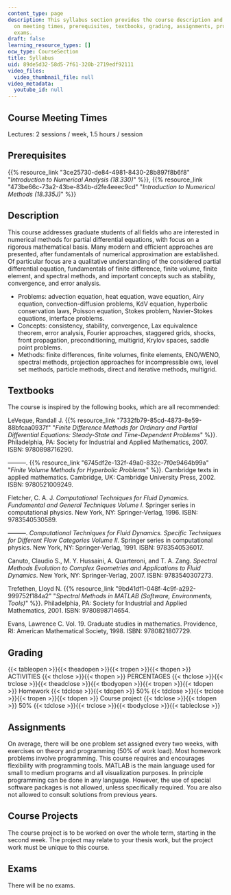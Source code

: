 ```yaml
---
content_type: page
description: This syllabus section provides the course description and information
  on meeting times, prerequisites, textbooks, grading, assignments, projects, and
  exams.
draft: false
learning_resource_types: []
ocw_type: CourseSection
title: Syllabus
uid: 89de5d32-58d5-7f61-320b-2719edf92111
video_files:
  video_thumbnail_file: null
video_metadata:
  youtube_id: null
---
```

## Course Meeting Times

Lectures: 2 sessions / week, 1.5 hours / session

## Prerequisites

{{% resource_link "3ce25730-de84-4981-8430-28b897f8b6f8" "*Introduction to Numerical Analysis (18.330)*" %}}, {{% resource_link "473be66c-73a2-43be-834b-d2fe4eeec9cd" "*Introduction to Numerical Methods (18.335J)*" %}}

## Description

This course addresses graduate students of all fields who are interested in numerical methods for partial differential equations, with focus on a rigorous mathematical basis. Many modern and efficient approaches are presented, after fundamentals of numerical approximation are established. Of particular focus are a qualitative understanding of the considered partial differential equation, fundamentals of finite difference, finite volume, finite element, and spectral methods, and important concepts such as stability, convergence, and error analysis.

- Problems: advection equation, heat equation, wave equation, Airy equation, convection-diffusion problems, KdV equation, hyperbolic conservation laws, Poisson equation, Stokes problem, Navier-Stokes equations, interface problems.
- Concepts: consistency, stability, convergence, Lax equivalence theorem, error analysis, Fourier approaches, staggered grids, shocks, front propagation, preconditioning, multigrid, Krylov spaces, saddle point problems.
- Methods: finite differences, finite volumes, finite elements, ENO/WENO, spectral methods, projection approaches for incompressible ows, level set methods, particle methods, direct and iterative methods, multigrid.

## Textbooks

The course is inspired by the following books, which are all recommended:

LeVeque, Randall J. {{% resource_link "7332fb79-85cd-4873-8e59-88bfcaa0937f" "*Finite Difference Methods for Ordinary and Partial Differential Equations: Steady-State and Time-Dependent Problems*" %}}. Philadelphia, PA: Society for Industrial and Applied Mathematics, 2007. ISBN: 9780898716290.

———. {{% resource_link "6745df2e-132f-49a0-832c-7f0e9464b99a" "*Finite Volume Methods for Hyperbolic Problems*" %}}. Cambridge texts in applied mathematics. Cambridge, UK: Cambridge University Press, 2002. ISBN: 9780521009249.

Fletcher, C. A. J. *Computational Techniques for Fluid Dynamics. Fundamental and General Techniques Volume I*. Springer series in computational physics. New York, NY: Springer-Verlag, 1996. ISBN: 9783540530589.

———. *Computational Techniques for Fluid Dynamics. Specific Techniques for Different Flow Categories Volume II*. Springer series in computational physics. New York, NY: Springer-Verlag, 1991. ISBN: 9783540536017.

Canuto, Claudio S., M. Y. Hussaini, A. Quarteroni, and T. A. Zang. *Spectral Methods Evolution to Complex Geometries and Applications to Fluid Dynamics*. New York, NY: Springer-Verlag, 2007. ISBN: 9783540307273.

Trefethen, Lloyd N. {{% resource_link "9bd41df1-048f-4c9f-a292-999752f184a2" "*Spectral Methods in MATLAB (Software, Environments, Tools)*" %}}. Philadelphia, PA: Society for Industrial and Applied Mathematics, 2001. ISBN: 9780898714654.

Evans, Lawrence C. Vol. 19. Graduate studies in mathematics. Providence, RI: American Mathematical Society, 1998. ISBN: 9780821807729.

## Grading

{{< tableopen >}}{{< theadopen >}}{{< tropen >}}{{< thopen >}}
ACTIVITIES
{{< thclose >}}{{< thopen >}}
PERCENTAGES
{{< thclose >}}{{< trclose >}}{{< theadclose >}}{{< tbodyopen >}}{{< tropen >}}{{< tdopen >}}
Homework
{{< tdclose >}}{{< tdopen >}}
50%
{{< tdclose >}}{{< trclose >}}{{< tropen >}}{{< tdopen >}}
Course project
{{< tdclose >}}{{< tdopen >}}
50%
{{< tdclose >}}{{< trclose >}}{{< tbodyclose >}}{{< tableclose >}}

## Assignments

On average, there will be one problem set assigned every two weeks, with exercises on theory and programming (50% of work load). Most homework problems involve programming. This course requires and encourages flexibility with programming tools. MATLAB is the main language used for small to medium programs and all visualization purposes. In principle programming can be done in any language. However, the use of special software packages is not allowed, unless specifically required. You are also not allowed to consult solutions from previous years.

## Course Projects

The course project is to be worked on over the whole term, starting in the second week. The project may relate to your thesis work, but the project work must be unique to this course.

## Exams

There will be no exams.